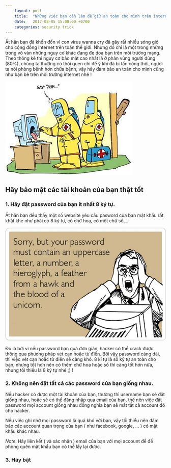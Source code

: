 ```yaml
---
    layout: post
    title:  "Những việc bạn cần làm để giữ an toàn cho mình trên internet"
    date:   2017-08-05 15:00:00 +0700
    categories: security trick
---
```


Ắt hẳn bạn đã khốn đốn vì con virus wanna cry đã gây rất nhiều sóng gió cho cộng đồng internet trên toàn thế giới. Nhưng
đó chỉ là một trong những trong vô vàn những nguy cơ khác đang đe doạ bạn trên môi trường mạng. Theo thông kê thì 
nguy cơ bảo mật cao nhất là ở phân vùng người dùng (80%), chúng ta thường có thói quen chỉ để ý khi đã bị tấn công thôi, người 
ta nói phòng bệnh hơn chữa bệnh, vậy hãy đảm bảo an toàn cho mình cũng như bạn bè trên môi trường internet nhé !

![virus-computer](/assets/img/077bdbea48e8490743fb334b6b0d1c33--spyware-removal-computer-virus.jpg)

## Hãy bảo mật các tài khoản của bạn thật tốt ##

### 1. Hãy đặt password của bạn ít nhất 8 ký tự. ###

Ắt hẳn bạn đều thấy một số website yêu cầu pasword của bạn mật khẩu rất khắt khe như phải có 8 ký tự, có chữ hoa, có một chữ số, ...

![sorry-your-password-must-contain](/assets/img/sorry-your-password-must-contain.jpeg)

Đó là bởi vì nếu password bạn quá đơn giản, hacker có thể crack được thông qua phương pháp vét cạn hoặc từ điển. Bởi vậy password càng dài, thì việc vét cạn hoặc từ điển sẽ càng khó. 8 kí tự là số ký tự an toàn cho bạn, nhưng tốt hơn nên có thêm chữ hoa hoặc số thì càng tốt hơn nữa, nhưng tối thiểu là 8 ký tự nhé ;) !

### 2. Không nên đặt tất cả các password của bạn giống nhau. ###

Nếu hacker có được một tài khoản của bạn, thường thì username bạn sẽ đặt giống nhau, hoặc sẽ có thể đăng nhập qua email của bạn, thế nên việc đặt password mọi account giống nhau đồng nghĩa bạn sẽ mất tất cả account đó cho hacker.

Nếu việc ghi nhớ mọi password là quá khó với bạn, vậy tối thiểu nên đảm bảo các account quan trọng của bạn ( như facebook, google, ... ) có mật khẩu khác nhau.

*Note*: Hãy liên kết ( và xác nhận ) email của bạn với mọi account để đề phòng quên mật khẩu bạn có thể lấy lại được. 

### 3. Hãy bật 

